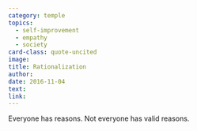 ```yaml
---
category: temple
topics:
  - self-improvement
  - empathy
  - society
card-class: quote-uncited
image:
title: Rationalization
author:
date: 2016-11-04
text:  
link:
---
```

Everyone has reasons. Not everyone has valid reasons.
